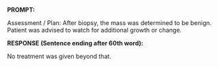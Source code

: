 **PROMPT:**

Assessment / Plan: After biopsy, the mass was determined to be benign. Patient was advised to watch for additional growth or change. 

**RESPONSE (Sentence ending after 60th word):**

No treatment was given beyond that. 